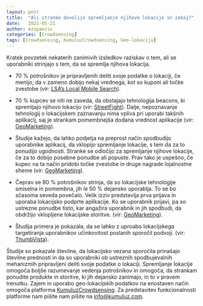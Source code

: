 ```yaml
---
layout: post
title:  "Ali stranke dovolijo spremljanje njihove lokacije in zakaj?"
date:   2021-05-21
author: ezupancic
categories: [Crowdsensing]
tags: [Crowdsensing, KumuluzCrowdsensing, Geo-lokacija]
---
```


Kratek povzetek nekaterih zanimivih izsledkov raziskav o tem, ali se uporabniki strinjajo s tem, da se spremlja njihova lokacija. 

<!--more-->

-	70 % potrošnikov je pripravljenih deliti svoje podatke o lokaciji, če menijo, da v zameno dobijo nekaj vrednega, kot so kuponi ali točke zvestobe (vir: [LSA’s Local Mobile Search](http://searchengineland.com/10-practical-tips-using-geo-location-reach-target-audience-217301)).

-	70 % kupcev se niti ne zaveda, da obstajajo tehnologija beacons, ki spremljajo njihovo lokacijo (vir: [StreetFight](http://streetfightmag.com/2015/12/22/10-top-location-based-marketing-campaigns-of-2015/)). Dalje, nepoznavanje tehnologij o lokacijskem zaznavanju nima vpliva pri uporabi takšnih aplikacij, saj je strankam pomembnejša dodana vrednost aplikacije (vir: [GeoMarketing](https://geomarketing.com/most-consumers-dont-know-beacons-exist-should-that-matter-to-retailers)). 

-	Študije kažejo, da lahko podjetja na preprost način spodbudijo uporabnike aplikacij, da vklopijo spremljanje lokacije, s tem da za to ponudijo ugodnosti. Stranke se odločijo za spremljanje njihove lokacije, če za to dobijo posebne ponudbe ali popuste. Prav tako je uspešno, če kupec na ta način pridobi točke zvestobe in druge nagrade lojalnostne sheme (vir: [GeoMarketing](http://www.geomarketing.com/geomarketing-101-how-to-build-a-geofence)). 

-	Čeprav se 80 % potrošnikov strinja, da so lokacijske tehnologije smiselna in pomembna, jih le 50 % dejansko uporablja. To se bo sčasoma seveda povečalo.  Velik izziv predstavlja prva prijava in uporaba lokacijsko podprte aplikacije. Ko se uporabnik prijavi, pa so ustrezne ponudbe tisto, kar angažira uporabnik in jih spodbudi, da obdržijo vklopljene lokacijske storitve.  (vir: [GeoMarketing](http://www.geomarketing.com/with-micro-fencing-digital-factory-aims-to-help-brands-deliver-better-messages)).

-	Študija primera je pokazala, da se lahko z uproabo lokacijskega targetiranja uporabnikov učinkovitost poslanih sporočil podvoji. (vir: [ThumbVista](http://www.thumbvista.com/2015/01/making-geofence-ads-types-geofences-geofencing-examples/ )).

Študije so pokazale številne, da lokacijsko vezana sporočila prinašajo številne prednosti in da so uporabniki ob ustreznih spodbujevalnih mehanizmih pripravljeni deliti svoje podatke o lokaciji. Spremljanje lokacije omogoča boljše razumevanje vedenja potrošnikov in omogoča, da strankam ponudite produkte in storitve, ki jih dejansko zanimajo, in to v pravem trenutku. Zajem in uporabo geo-lokacijskih podatkov na enostaven način omogoča platforma [KumuluzCrowdsensing](https://crowdsensing.kumuluz.com/). Za predstavitev funkcionalnosti platforme nam pišite nam pišite na <info@kumuluz.com>.
